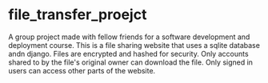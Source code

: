 # file_transfer_proejct
A group project made with fellow friends for a software development and deployment course.
This is a file sharing website that uses a sqlite database andn django.
Files are encrypted and hashed for security.
Only accounts shared to by the file's original owner can download the file.
Only signed in users can access other parts of the website.
